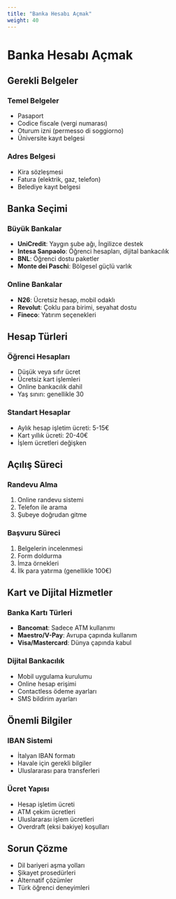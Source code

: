 ```yaml
---
title: "Banka Hesabı Açmak"
weight: 40
---
```


# Banka Hesabı Açmak

## Gerekli Belgeler

### Temel Belgeler
- Pasaport
- Codice fiscale (vergi numarası)
- Oturum izni (permesso di soggiorno)
- Üniversite kayıt belgesi

### Adres Belgesi
- Kira sözleşmesi
- Fatura (elektrik, gaz, telefon)
- Belediye kayıt belgesi

## Banka Seçimi

### Büyük Bankalar
- **UniCredit**: Yaygın şube ağı, İngilizce destek
- **Intesa Sanpaolo**: Öğrenci hesapları, dijital bankacılık
- **BNL**: Öğrenci dostu paketler
- **Monte dei Paschi**: Bölgesel güçlü varlık

### Online Bankalar
- **N26**: Ücretsiz hesap, mobil odaklı
- **Revolut**: Çoklu para birimi, seyahat dostu
- **Fineco**: Yatırım seçenekleri

## Hesap Türleri

### Öğrenci Hesapları
- Düşük veya sıfır ücret
- Ücretsiz kart işlemleri
- Online bankacılık dahil
- Yaş sınırı: genellikle 30

### Standart Hesaplar
- Aylık hesap işletim ücreti: 5-15€
- Kart yıllık ücreti: 20-40€
- İşlem ücretleri değişken

## Açılış Süreci

### Randevu Alma
1. Online randevu sistemi
2. Telefon ile arama
3. Şubeye doğrudan gitme

### Başvuru Süreci
1. Belgelerin incelenmesi
2. Form doldurma
3. İmza örnekleri
4. İlk para yatırma (genellikle 100€)

## Kart ve Dijital Hizmetler

### Banka Kartı Türleri
- **Bancomat**: Sadece ATM kullanımı
- **Maestro/V-Pay**: Avrupa çapında kullanım
- **Visa/Mastercard**: Dünya çapında kabul

### Dijital Bankacılık
- Mobil uygulama kurulumu
- Online hesap erişimi
- Contactless ödeme ayarları
- SMS bildirim ayarları

## Önemli Bilgiler

### IBAN Sistemi
- İtalyan IBAN formatı
- Havale için gerekli bilgiler
- Uluslararası para transferleri

### Ücret Yapısı
- Hesap işletim ücreti
- ATM çekim ücretleri
- Uluslararası işlem ücretleri
- Overdraft (eksi bakiye) koşulları

## Sorun Çözme
- Dil bariyeri aşma yolları
- Şikayet prosedürleri
- Alternatif çözümler
- Türk öğrenci deneyimleri
